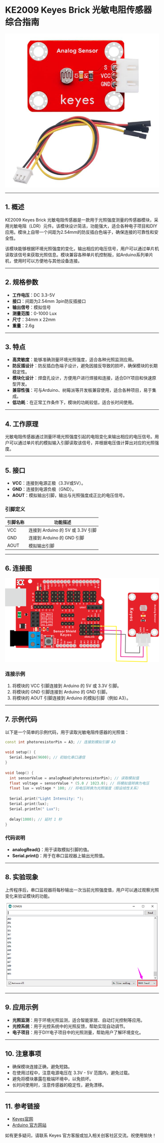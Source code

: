 # KE2009 Keyes Brick 光敏电阻传感器综合指南

![image-20250317151413881](media/image-20250317151413881.png)

---

## 1. 概述
KE2009 Keyes Brick 光敏电阻传感器是一款用于光照强度测量的传感器模块，采用光敏电阻（LDR）元件。该模块设计简洁，功能强大，适合各种电子项目和DIY应用。模块上自带一个间距为2.54mm的防反插白色端子，确保连接的可靠性和安全性。

该模块能够根据环境光照强度的变化，输出相应的电压信号，用户可以通过单片机读取该信号来获取光照信息。模块兼容各种单片机控制板，如Arduino系列单片机，使用时可以方便地与其他设备连接。

---

## 2. 规格参数
- **工作电压**：DC 3.3-5V  
- **接口**：间距为2.54mm 3pin防反插接口  
- **输出信号**：模拟信号  
- **测量范围**：0-1000 Lux  
- **尺寸**：34mm x 22mm  
- **重量**：2.6g  

---

## 3. 特点
- **高灵敏度**：能够准确测量环境光照强度，适合各种光照监测应用。
- **防反插设计**：防反插白色端子设计，避免因接反导致的损坏，确保模块的长期稳定性。
- **模块化设计**：焊盘孔设计，方便用户进行焊接和连接，适合DIY项目和快速原型开发。
- **兼容性强**：可与Arduino、树莓派等开发板兼容使用，适合各种项目，易于集成。
- **低功耗**：在正常工作条件下，模块的功耗较低，适合长时间使用。

---

## 4. 工作原理
光敏电阻传感器通过测量环境光照强度引起的电阻变化来输出相应的电压信号。用户可以通过单片机的模拟输入引脚读取该信号，并根据电压值计算出对应的光照强度。

---

## 5. 接口
- **VCC**：连接到电源正极（3.3V或5V）。
- **GND**：连接到电源负极（GND）。
- **AOUT**：模拟输出引脚，输出与光照强度成正比的电压信号。

### 引脚定义
| 引脚名称 | 功能描述                     |
|----------|------------------------------|
| VCC      | 连接到 Arduino 的 5V 或 3.3V 引脚   |
| GND      | 连接到 Arduino 的 GND 引脚  |
| AOUT     | 模拟输出引脚                |

---

## 6. 连接图
![image-20250317151425218](media/image-20250317151425218.png)

### 连接示例
1. 将模块的 VCC 引脚连接到 Arduino 的 5V 或 3.3V 引脚。
2. 将模块的 GND 引脚连接到 Arduino 的 GND 引脚。
3. 将模块的 AOUT 引脚连接到 Arduino 的模拟引脚（例如 A3）。

---

## 7. 示例代码
以下是一个简单的示例代码，用于读取光敏电阻传感器的光照值：
```cpp
const int photoresistorPin = A3; // 连接到模拟引脚 A3

void setup() {
  Serial.begin(9600); // 初始化串口通信
}

void loop() {
  int sensorValue = analogRead(photoresistorPin); // 读取模拟值
  float voltage = sensorValue * (5.0 / 1023.0); // 将模拟值转换为电压
  float lux = voltage * 100; // 将电压转换为光照强度（假设线性关系）
  
  Serial.print("Light Intensity: ");
  Serial.print(lux);
  Serial.println(" Lux");
  
  delay(1000); // 延时 1 秒
}
```

### 代码说明
- **analogRead()**：用于读取模拟引脚的值。
- **Serial.print()**：用于在串口监视器上输出光照值。

---

## 8. 实验现象
上传程序后，串口监视器将每秒输出一次当前光照强度值，用户可以通过观察光照变化来验证模块的功能。

![image-20250317151438713](media/image-20250317151438713.png)

---

## 9. 应用示例
- **光照监测**：用于环境光照监测，适合智能家居、自动灯光控制等应用。
- **光控系统**：用于光控系统中的光照反馈，帮助实现自动调节。
- **电子项目**：用于DIY电子项目中的光照测量，帮助用户了解环境变化。

---

## 10. 注意事项
- 确保模块连接正确，避免短路。
- 在使用过程中，注意电源电压在 3.3V - 5V 范围内，避免过载。
- 避免将模块暴露在极端环境中，以免损坏。
- 长时间使用时，注意传感器的稳定性，避免漂移。

---

## 11. 参考链接
- [Keyes官网](http://www.keyes-robot.com/)
- [Arduino 官方网站](https://www.arduino.cc)  

如有更多疑问，请联系 Keyes 官方客服或加入相关创客社区交流。祝使用愉快！